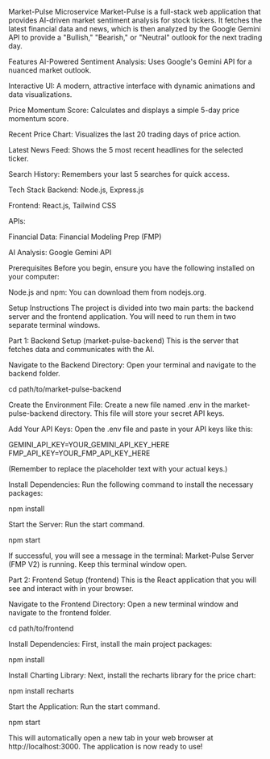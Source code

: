 Market-Pulse Microservice
Market-Pulse is a full-stack web application that provides AI-driven market sentiment analysis for stock tickers. It fetches the latest financial data and news, which is then analyzed by the Google Gemini API to provide a "Bullish," "Bearish," or "Neutral" outlook for the next trading day.

Features
AI-Powered Sentiment Analysis: Uses Google's Gemini API for a nuanced market outlook.

Interactive UI: A modern, attractive interface with dynamic animations and data visualizations.

Price Momentum Score: Calculates and displays a simple 5-day price momentum score.

Recent Price Chart: Visualizes the last 20 trading days of price action.

Latest News Feed: Shows the 5 most recent headlines for the selected ticker.

Search History: Remembers your last 5 searches for quick access.

Tech Stack
Backend: Node.js, Express.js

Frontend: React.js, Tailwind CSS

APIs:

Financial Data: Financial Modeling Prep (FMP)

AI Analysis: Google Gemini API

Prerequisites
Before you begin, ensure you have the following installed on your computer:

Node.js and npm: You can download them from nodejs.org.

Setup Instructions
The project is divided into two main parts: the backend server and the frontend application. You will need to run them in two separate terminal windows.

Part 1: Backend Setup (market-pulse-backend)
This is the server that fetches data and communicates with the AI.

Navigate to the Backend Directory:
Open your terminal and navigate to the backend folder.

cd path/to/market-pulse-backend

Create the Environment File:
Create a new file named .env in the market-pulse-backend directory. This file will store your secret API keys.

Add Your API Keys:
Open the .env file and paste in your API keys like this:

GEMINI_API_KEY=YOUR_GEMINI_API_KEY_HERE
FMP_API_KEY=YOUR_FMP_API_KEY_HERE

(Remember to replace the placeholder text with your actual keys.)

Install Dependencies:
Run the following command to install the necessary packages:

npm install

Start the Server:
Run the start command.

npm start

If successful, you will see a message in the terminal: Market-Pulse Server (FMP V2) is running. Keep this terminal window open.

Part 2: Frontend Setup (frontend)
This is the React application that you will see and interact with in your browser.

Navigate to the Frontend Directory:
Open a new terminal window and navigate to the frontend folder.

cd path/to/frontend

Install Dependencies:
First, install the main project packages:

npm install

Install Charting Library:
Next, install the recharts library for the price chart:

npm install recharts

Start the Application:
Run the start command.

npm start

This will automatically open a new tab in your web browser at http://localhost:3000. The application is now ready to use!
